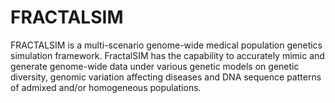# FRACTALSIM
FRACTALSIM is a multi-scenario genome-wide medical population genetics simulation framework. FractalSIM has the capability to accurately mimic and generate genome-wide data under various genetic models on genetic diversity, genomic variation affecting diseases and DNA sequence patterns of admixed and/or homogeneous populations. 

